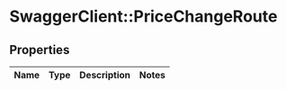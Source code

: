# SwaggerClient::PriceChangeRoute

## Properties
Name | Type | Description | Notes
------------ | ------------- | ------------- | -------------


